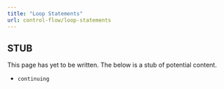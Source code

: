 ```yaml
---
title: "Loop Statements"
url: control-flow/loop-statements
---
```


## STUB
This page has yet to be written. The below is a stub of potential content.

* `continuing`
